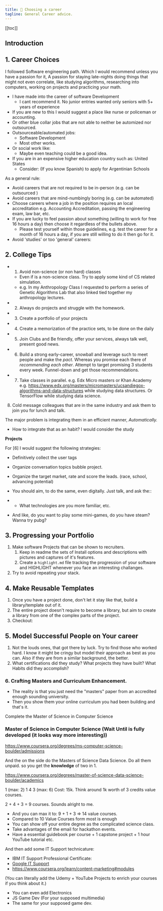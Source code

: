 ```yaml
---
title: 💼 Choosing a career
tagline: General Career advice.
---
```



[[toc]]



## Introduction


## 1. Career Choices

I followed Software engineering path. Which I would recommend unless you have a passion for it, A passion for staying late-nights doing things that might not even correlate, like studying algorithms, researching into computers, working on projects and practicing your math.

- I have made into the career of software Development
  - I cant recommend it. No junior entries wanted only seniors with 5+ years of experience
- If you are new to this I would suggest a place like nurse or policeman or accounting.
- Or other blue collar jobs that are not able to neither be automized nor outsourced.
- Outsourceable/automated jobs: 
  - Software Development
  - Most other works.
- Or social work like:
  - Maybe even teaching could be a good idea.
- If you are in an expensive higher education country such as: United States
	- Consider: (If you know Spanish) to apply for Argentinian Schools

As a general rule:
- Avoid careers that are not required to be in-person (e.g. can be outsourced )
- Avoid careers that are mind-numbingly boring (e.g. can be automated)
- Choose careers where a job in the position requires an local accreditation e.g. Accounting Accreditation, passing the engineering exam, law bar, etc.
- If you are lucky to feel passion about something (willing to work for free 16 hours a day) then choose it regardless of the bullets above.
  - Please test yourself within those guidelines, e.g. test the career for a month of 16 hours a day, if you are still willing to do it then go for it.
- Avoid 'studies' or too 'general' careers: 

## 2. College Tips

- 1. Avoid non-science (or non hard) classes
	- Even if is a non-science class. Try to apply some kind of CS related simulation.
	- e.g. In my Anthropology Class I requested to perform a series of Genetic Algorithms Lab that also linked tied together my anthropology lectures.
- 2. Always do projects and struggle with the homework.
- 3. Create a portfolio of your projects
- 4. Create a memorization of the practice sets, to be done on the daily
- 5. Join Clubs and Be friendly, offer your services, always talk well, present good news.
- 6. Build a strong early-career, snowball and leverage such to meet people and make the *pact*. Whereas you promise each there of *recommending each other*. Attempt to target promising 3 students every week. Funnel-down and get those recommendations.
- 7. Take classes in parallel. e.g. Edx Micro masters or Khan Academy e.g. 
https://www.edx.org/masters/micromasters/ucsandiegox-algorithms-and-data-structures while studying data structures. Or TensorFlow while studying data science.
8. Cold message colleagues that are in the same industry and ask them to join you for lunch and talk.



The major problem is integrating them in an efficient manner, *Automatically.*
- How to integrate that as an habit? I would consider the study

**Projects**

For [6] I would suggest the following strategies:

- Definitively collect the user tags
- Organize conversation topics bubble project.
- Organize the target market, rate and score the leads. (race, school, advancing potential)

- You should aim, to do the same, even digitally. Just talk, and ask the::
- - What technologies are you more familiar, etc.
- And like, do you want to play some mini-games, do you have steam? Wanna try pubg?


## 3. Progressing your Portfolio

1. Make software Projects that can be shown to recruiters.
   1. Keep in readme the sets of Install options and descriptions with pictures and captures of it's features.
   2. Create a `highlight.md` file tracking the progression of your software and HIGHLIGHT whenever you face an interesting challanges.
2. Try to avoid repeating your stack.

## 4. Make Reusable Templates


1. Once you have a project done, don't let it stay like that, build a library/template out of it.
2. The entire project doesn't require to become a library, but aim to create a library from one of the complex parts of the project.
3. Checkout: 


## 5. Model Successful People on Your career

1. Not the louds ones, that got there by luck. Try to find those who worked hard. I know it might be cringy but model their approach as best as you can. Also if they are from a similar background, the better.
2. What certifications did they study? What projects they have built? What Habits did they accomplish?

### 6. Crafting Masters and Curriculum Enhancement.

- The reality is that you just need the "masters" paper from an accredited enough sounding university.
- Then you show them your online curriculum you had been building and that's it.

Complete the Master of Science in Computer Science
### Master of Science in Computer Science (Wait Until is fully developed (it looks way more interesting))
https://www.coursera.org/degrees/ms-computer-science-boulder/admissions

And the on the side do the Masters of Science Data Science. Do all them unpaid. so you get the **knowledge** of two in 1.

https://www.coursera.org/degrees/master-of-science-data-science-boulder/academics

1 (max: 2)
1 
4
3 (max: 6)
Cost: 15k. Think around 1k worth of 3 credits value courses.

2 + 4 + 3 = 9 courses. Sounds alright to me.
- And you can max it to: 9 + 1 + 3 => 14 value courses.
- Compared to 10 Value Courses form most is enough
- You can show off your entire degree as the complicated science class.
- Take advantages of the email for hackathon events.
- Have a essential guidebook per course + 1 capstone project + 1 hour YouTube tutorial etc.

And then add some IT Support technicature:

- IBM IT Support Professional Certificate:
- [Google IT Support]()
- https://www.coursera.org/learn/content-marketing#modules

(You can literally add the Udemy + YouTube Projects to enrich your courses if you think about it.)
- You can even add Electronics
- JS Game Dev (For your supposed multimedia)
- The same for your supposed game dev.








